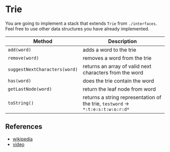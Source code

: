 # Trie

You are going to implement a stack that extends `Trie` from `./interfaces`. Feel free to use other data structures you have already implemented.

| Method | Description |
| --- | --- |
| `add(word)` | adds a word to the trie |
| `remove(word)` | removes a word from the trie |
| `suggestNextCharacters(word)` | returns an array of valid next characters from the word |
| `has(word)` | does the trie contain the word |
| `getLastNode(word)` | return the leaf node from word |
| `toString()` | returns a string representation of the trie, `testword` -> `*:t:e:s:t:w:o:r:d*` |

## References

- [wikipedia](https://en.wikipedia.org/wiki/Trie)
- [video](https://www.youtube.com/watch?v=zIjfhVPRZCg&list=PLLXdhg_r2hKA7DPDsunoDZ-Z769jWn4R8&index=7&t=0s)